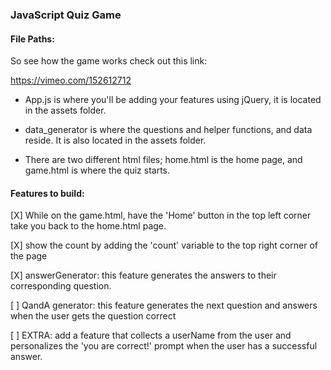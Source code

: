 ### JavaScript Quiz Game

#### File Paths:

So see how the game works check out this link:

https://vimeo.com/152612712

- App.js is where you'll be adding your features using jQuery, it is located in the assets folder.

- data_generator is where the questions and helper functions, and data reside. It is also located in the assets folder.

- There are two different html files; home.html is the home page, and game.html is where the quiz starts.

#### Features to build:

[X] While on the game.html, have the 'Home' button in the top left corner take you back to the home.html page.

[X] show the count by adding the 'count' variable to the top right corner of the page

[X] answerGenerator: this feature generates the answers to their corresponding question.

[ ] QandA generator: this feature generates the next question and answers when the user gets the question correct

[ ] EXTRA: add a feature that collects a userName from the user and personalizes the 'you are correct!' prompt when the user has a successful answer.
